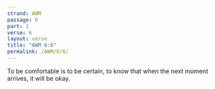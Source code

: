 ```yaml
---
strand: AWM
passage: 6
part: 1
verse: 6
layout: verse
title: "AWM 6:6"
permalink: /AWM/6/6/
---
```

To be comfortable is to be certain, to know that when the next moment arrives, it will be okay.
